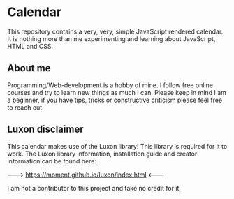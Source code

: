 # Calendar

This repository contains a very, very, simple JavaScript rendered calendar. It is nothing more than me experimenting and learning about JavaScript, HTML and CSS.

## About me

Programming/Web-development is a hobby of mine. I follow free online courses and try to learn new things as much I can. Please keep in mind I am a beginner, if you have tips, tricks or constructive criticism please feel free to reach out. 

## Luxon disclaimer

This calendar makes use of the Luxon library! This library is required for it to work. 
The Luxon library information, installation guide and creator information can be found here:

---> https://moment.github.io/luxon/index.html <---

I am not a contributor to this project and take no credit for it.